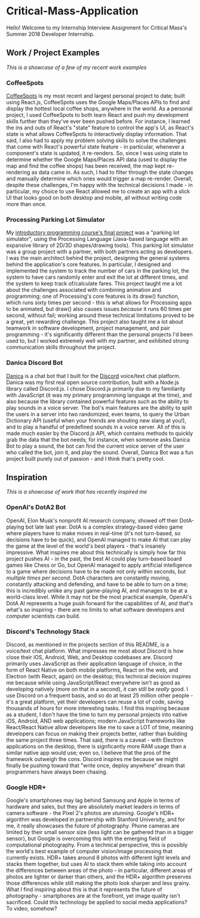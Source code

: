 # Critical-Mass-Application
Hello! Welcome to my Internship Interview Assignment for Critical Mass's Summer 2018 Developer Internship.

## Work / Project Examples
*This is a showcase of a few of my recent work examples*

### CoffeeSpots
[CoffeeSpots](https://koffe.surge.sh/ "CoffeeSpots") is my most recent and largest personal project to date; built using React.js, CoffeeSpots uses the Google Maps/Places APIs to find and display the hottest local coffee shops, anywhere in the world. As a personal project, I used CoffeeSpots to both learn React and push my development skills further than they've ever been pushed before. For instance, I learned the ins and outs of React's "state" feature to control the app's UI, as React's state is what allows CoffeeSpots to interactively display information. That said, I also had to apply my problem solving skills to solve the challenges that come with React's powerful state feature - in particular, whenever a component's state is updated, it re-renders. So, since I was using state to determine whether the Google Maps/Places API data (used to display the map and find the coffee shops) has been received, the map kept re-rendering as data came in. As such, I had to filter through the state changes and manually determine which ones would trigger a map re-render. Overall, despite these challenges, I'm happy with the technical decisions I made - in particular, my choice to use React allowed me to create an app with a slick UI that looks good on both desktop and mobile, all without writing code more than once.

### Processing Parking Lot Simulator
My [introductory programming course's final project](https://github.com/oscarwong67/ENGG-233-Parking-Lot-Simulator) was a "parking lot simulator", using the Processing Language (Java-based language with an expansive library of 2D/3D shapes/drawing tools). This parking lot simulator was a group project with a partner, with both partners acting as developers. I was the main architect behind the project, designing the general systems behind the application's core features. In particular, I designed and implemented the system to track the number of cars in the parking lot, the system to have cars randomly enter and exit the lot at different times, and the system to keep track of/calculate fares. This project taught me a lot about the challenges associated with combining animation and programming; one of Processing's core features is its draw() function, which runs sixty times per second - this is what allows for Processing apps to be animated, but draw() also causes issues *because* it runs 60 times per second, without fail; working around these technical limitations proved to be a great, yet rewarding challenge. This project also taught me a lot about teamwork in software development, project management, and pair programming - it's significantly different than the personal projects I'd been used to, but I worked extremely well with my partner, and exhibited strong communication skills throughout the project.

### Danica Discord Bot
[Danica](https://github.com/oscarwong67/danica-bot) is a chat bot that I built for the [Discord](https://discordapp.com/) voice/text chat platform. Danica was my first real open source contribution, built with a Node.js library called Discord.js. I chose Discord.js primarily due to my familiarity with JavaScript (it was my primary programming language at the time), and also because the library contained powerful features such as the ability to play sounds in a voice server. The bot's main features are the ability to split the users in a server into two randomized, even teams, to query the Urban Dictionary API (useful when your friends are shouting new slang at you!), and to play a handful of predefined sounds in a voice server. All of this is made much easier by the Discord.js API, which contains methods to quickly grab the data that the bot needs; for instance, when someone asks Danica Bot to play a sound, the bot can find the current voice server of the user who called the bot, join it, and play the sound. Overall, Danica Bot was a fun project built purely out of passion - and I think that's pretty cool.

## Inspiration
*This is a showcase of work that has recently inspired me*

### OpenAI's DotA2 Bot
OpenAI, Elon Musk's nonprofit AI research company, showed off their DotA-playing bot late last year. DotA is a complex strategy-based video game where players have to make moves in real-time (it's not turn-based, so decisions have to be quick), and OpenAI managed to make AI that can play the game at the level of the world's best players - that's insanely impressive. What inspires me about this technically is simply how far this project pushes AI - in the past, the best AI could play turn-based board games like Chess or Go, but OpenAI managed to apply artificial intelligence to a game where decisions have to be made not only within seconds, but *multiple times per second*. DotA characters are constantly moving, constantly attacking and defending, and have to be able to turn on a time; this is incredibly unlike any past game-playing AI, and manages to be at a world-class level. While it may not be the most practical example, OpenAI's DotA AI represents a huge push forward for the capabilities of AI, and that's what's so inspiring - there are no limits to what software developers and computer scientists can build.

### Discord's Technology Stack
Discord, as mentioned in the projects section of this README, is a voice/text chat platform. What impresses me most about Discord is how close their iOS, Android, Web, and Desktop codebases are. Discord primarily uses JavaScript as their application language of choice, in the form of React Native on both mobile platforms, React on the web, and Electron (with React, again) on the desktop; this technical decision inspires me because while using JavaScript/React everywhere isn't as good as developing natively (more on that in a second), it can still be *really* good. I use Discord on a frequent basis, and so do at least 25 million other people - it's a great platform, yet their developers can reuse a lot of code, saving thousands of hours for more interesting tasks. I find this inspiring because as a student, I don't have the time to turn my personal projects into native iOS, Android, AND web applications; modern JavaScript frameworks like React/React Native allow developers like me to save a LOT of time, meaning developers can focus on making their projects better, rather than building the same project three times. That said, there is a caveat - with Electron applications on the desktop, there is signficantly more RAM usage than a similar native app would use; even so, I believe that the pros of the framework outweigh the cons. Discord inspires me because we might finally be pushing toward that "write once, deploy anywhere" dream that programmers have always been chasing.

### Google HDR+
Google's smartphones may lag behind Samsung and Apple in terms of hardware and sales, but they are absolutely market leaders in terms of camera software - the Pixel 2's photos are *stunning*. Google's HDR+ algorithm was developed in partnership with Stanford University, and for me, it really showcases the future of photography. Phone cameras are limited by their small sensor size (less light can be gathered than in a bigger sensor), but Google is overcoming this with the emerging field of computational photography. From a technical perspective, this is possibly the world's best example of computer vision/image processing that currently exists. HDR+ takes around 8 photos with different light levels and stacks them together, but uses AI to stack them while taking into account the differences between areas of the photo - in particular, different areas of photos are lighter or darker than others, and the HDR+ algorithm preserves those differences while still making the photo look sharper and less grainy. What I find inspiring about this is that it represents the future of photography - smartphones are at the forefront, yet image quality isn't sacrificed. Could this technology be applied to social media applications? To video, somehow?


